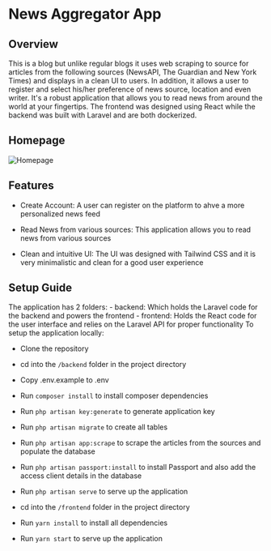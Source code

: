 # News Aggregator App

## Overview
This is a blog but unlike regular blogs it uses web scraping to source for articles from the following sources (NewsAPI, The Guardian and New York Times) and displays in a clean UI to users. In addition, it allows a user to register and select his/her preference of news source, location and even writer. It's a robust application that allows you to read news from around the world at your fingertips. 
The frontend was designed using React while the backend was built with Laravel and are both dockerized.

## Homepage
![Homepage](./images/homepage.png)

## Features
- Create Account: A user can register on the platform to ahve a more personalized news feed

- Read News from various sources: This application allows you to read news from various sources

- Clean and intuitive UI: The UI was designed with Tailwind CSS and it is very minimalistic and clean for a good user experience

## Setup Guide
The application has 2 folders:
    - backend: Which holds the Laravel code for the backend and powers the frontend
    - frontend: Holds the React code for the user interface and relies on the Laravel API for proper functionality
To setup the application locally:
- Clone the repository
- cd into the `/backend` folder in the project directory
- Copy .env.example to .env
- Run ```composer install``` to install composer dependencies
- Run ```php artisan key:generate``` to generate application key
- Run ```php artisan migrate``` to create all tables
- Run ```php artisan app:scrape``` to scrape the articles from the sources and populate the database
- Run ```php artisan passport:install``` to install Passport and also add the access client details in the database
- Run ```php artisan serve``` to serve up the application

- cd into the `/frontend` folder in the project directory
- Run `yarn install` to install all dependencies
- Run `yarn start` to serve up the application

